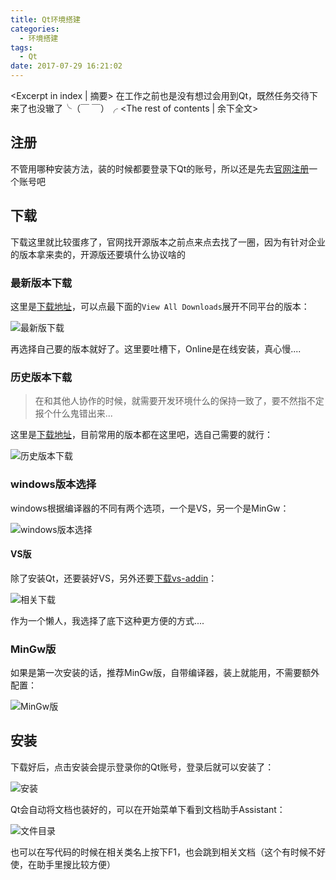 ```yaml
---
title: Qt环境搭建
categories:
  - 环境搭建
tags:
  - Qt
date: 2017-07-29 16:21:02
---
```


<Excerpt in index | 摘要> 
在工作之前也是没有想过会用到Qt，既然任务交待下来了也没辙了╰（￣ ￣）╭<!-- more -->
<The rest of contents | 余下全文>

## 注册

不管用哪种安装方法，装的时候都要登录下Qt的账号，所以还是先去[官网注册](https://login.qt.io/register)一个账号吧

## 下载
下载这里就比较蛋疼了，官网找开源版本之前点来点去找了一圈，因为有针对企业的版本拿来卖的，开源版还要填什么协议啥的

### 最新版本下载
这里是[下载地址](https://www.qt.io/download-open-source/)，可以点最下面的`View All Downloads`展开不同平台的版本：

![最新版下载](https://upload-images.jianshu.io/upload_images/2756183-d7203a058bd63135.png?imageMogr2/auto-orient/strip%7CimageView2/2/w/1240)

再选择自己要的版本就好了。这里要吐槽下，Online是在线安装，真心慢....

### 历史版本下载
> 在和其他人协作的时候，就需要开发环境什么的保持一致了，要不然指不定报个什么鬼错出来...

这里是[下载地址](http://download.qt.io/official_releases/qt/)，目前常用的版本都在这里吧，选自己需要的就行：

![历史版本下载](https://upload-images.jianshu.io/upload_images/2756183-ebdbede0e93bcdb5.png?imageMogr2/auto-orient/strip%7CimageView2/2/w/1240)

### windows版本选择
windows根据编译器的不同有两个选项，一个是VS，另一个是MinGw：

![windows版本选择](https://upload-images.jianshu.io/upload_images/2756183-fe5c5f3a650b74e4.png?imageMogr2/auto-orient/strip%7CimageView2/2/w/1240)

#### VS版
除了安装Qt，还要装好VS，另外还要[下载vs-addin](http://download.qt.io/official_releases/vsaddin/)：

![相关下载](https://upload-images.jianshu.io/upload_images/2756183-60cb36247b82aaef.png?imageMogr2/auto-orient/strip%7CimageView2/2/w/1240)

作为一个懒人，我选择了底下这种更方便的方式....

### MinGw版
如果是第一次安装的话，推荐MinGw版，自带编译器，装上就能用，不需要额外配置：

![MinGw版](https://upload-images.jianshu.io/upload_images/2756183-06c8d0c5d6625f61.png?imageMogr2/auto-orient/strip%7CimageView2/2/w/1240)

## 安装
下载好后，点击安装会提示登录你的Qt账号，登录后就可以安装了：

![安装](https://upload-images.jianshu.io/upload_images/2756183-d1f66b8758c5ea93.png?imageMogr2/auto-orient/strip%7CimageView2/2/w/1240)

Qt会自动将文档也装好的，可以在开始菜单下看到文档助手Assistant：

![文件目录](https://upload-images.jianshu.io/upload_images/2756183-668f30c9762bad81.png?imageMogr2/auto-orient/strip%7CimageView2/2/w/1240)

也可以在写代码的时候在相关类名上按下F1，也会跳到相关文档（这个有时候不好使，在助手里搜比较方便）
